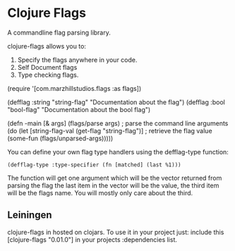 Clojure Flags
=============

A commandline flag parsing library.

clojure-flags allows you to:

1. Specify the flags anywhere in your code.
2. Self Document flags
3. Type checking flags.

  (require '[com.marzhillstudios.flags :as flags])
  
  (defflag :string "string-flag"
           "Documentation about the flag")
  (defflag :bool "bool-flag"
           "Documentation about the bool flag")
  
  (defn -main [& args]
   (flags/parse args) ; parse the command line arguments
   (do
     (let [string-flag-val (get-flag "string-flag")] ; retrieve the flag value
       (some-fun (flags/unparsed-args)))))

You can define your own flag type handlers using the defflag-type function:

    (defflag-type :type-specifier (fn [matched] (last %1)))

The function will get one argument which will be the vector returned
from parsing the flag the last item in the vector will be the value, the
third item will be the flags name. You will mostly only care about the third.

Leiningen
---------

clojure-flags in hosted on clojars. To use it in your project just: include
this [clojure-flags "0.01.0"] in your projects :dependencies list.
